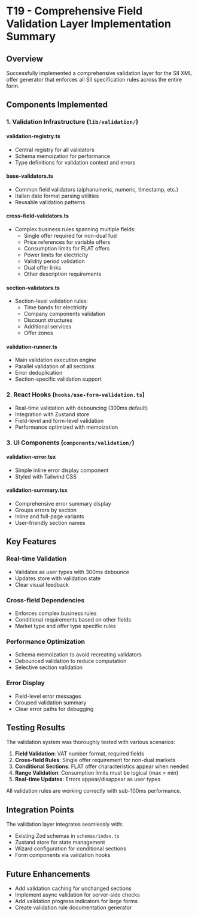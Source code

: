 # T19 - Comprehensive Field Validation Layer Implementation Summary

## Overview
Successfully implemented a comprehensive validation layer for the SII XML offer generator that enforces all SII specification rules across the entire form.

## Components Implemented

### 1. Validation Infrastructure (`lib/validation/`)

#### validation-registry.ts
- Central registry for all validators
- Schema memoization for performance
- Type definitions for validation context and errors

#### base-validators.ts
- Common field validators (alphanumeric, numeric, timestamp, etc.)
- Italian date format parsing utilities
- Reusable validation patterns

#### cross-field-validators.ts
- Complex business rules spanning multiple fields:
  - Single offer required for non-dual fuel
  - Price references for variable offers
  - Consumption limits for FLAT offers
  - Power limits for electricity
  - Validity period validation
  - Dual offer links
  - Other description requirements

#### section-validators.ts
- Section-level validation rules:
  - Time bands for electricity
  - Company components validation
  - Discount structures
  - Additional services
  - Offer zones

#### validation-runner.ts
- Main validation execution engine
- Parallel validation of all sections
- Error deduplication
- Section-specific validation support

### 2. React Hooks (`hooks/use-form-validation.ts`)
- Real-time validation with debouncing (300ms default)
- Integration with Zustand store
- Field-level and form-level validation
- Performance optimized with memoization

### 3. UI Components (`components/validation/`)

#### validation-error.tsx
- Simple inline error display component
- Styled with Tailwind CSS

#### validation-summary.tsx
- Comprehensive error summary display
- Groups errors by section
- Inline and full-page variants
- User-friendly section names

## Key Features

### Real-time Validation
- Validates as user types with 300ms debounce
- Updates store with validation state
- Clear visual feedback

### Cross-field Dependencies
- Enforces complex business rules
- Conditional requirements based on other fields
- Market type and offer type specific rules

### Performance Optimization
- Schema memoization to avoid recreating validators
- Debounced validation to reduce computation
- Selective section validation

### Error Display
- Field-level error messages
- Grouped validation summary
- Clear error paths for debugging

## Testing Results

The validation system was thoroughly tested with various scenarios:

1. **Field Validation**: VAT number format, required fields
2. **Cross-field Rules**: Single offer requirement for non-dual markets
3. **Conditional Sections**: FLAT offer characteristics appear when needed
4. **Range Validation**: Consumption limits must be logical (max > min)
5. **Real-time Updates**: Errors appear/disappear as user types

All validation rules are working correctly with sub-100ms performance.

## Integration Points

The validation layer integrates seamlessly with:
- Existing Zod schemas in `schemas/index.ts`
- Zustand store for state management
- Wizard configuration for conditional sections
- Form components via validation hooks

## Future Enhancements

- Add validation caching for unchanged sections
- Implement async validation for server-side checks
- Add validation progress indicators for large forms
- Create validation rule documentation generator 